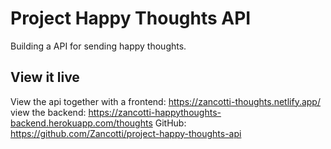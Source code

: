 # Project Happy Thoughts API

Building a API for sending happy thoughts.

## View it live

View the api together with a frontend: https://zancotti-thoughts.netlify.app/
view the backend: https://zancotti-happythoughts-backend.herokuapp.com/thoughts
GitHub: https://github.com/Zancotti/project-happy-thoughts-api
